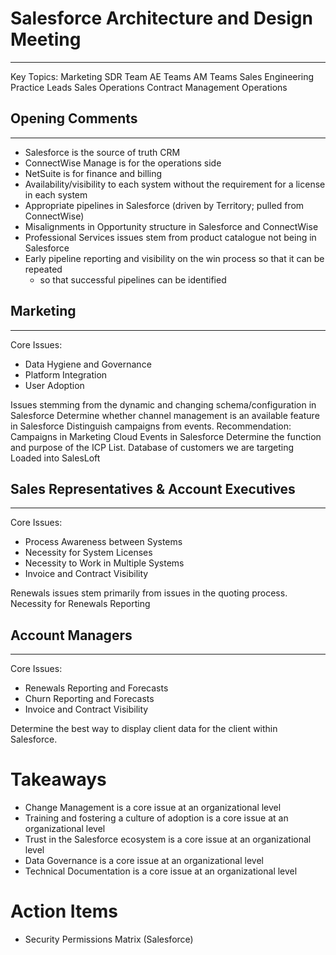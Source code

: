 # Salesforce Architecture and Design Meeting
---
Key Topics:
	Marketing
	SDR Team
	AE Teams
	AM Teams
	Sales Engineering
	Practice Leads
	Sales Operations
	Contract Management
	Operations

## Opening Comments
---
- Salesforce is the source of truth CRM
- ConnectWise Manage is for the operations side
- NetSuite is for finance and billing
- Availability/visibility to each system without the requirement for a license in each system
- Appropriate pipelines in Salesforce (driven by Territory; pulled from ConnectWise)
- Misalignments in Opportunity structure in Salesforce and ConnectWise
- Professional Services issues stem from product catalogue not being in Salesforce
- Early pipeline reporting and visibility on the win process so that it can be repeated
	- so that successful pipelines can be identified

## Marketing
---
Core Issues:
- Data Hygiene and Governance
- Platform Integration 
- User Adoption

Issues stemming from the dynamic and changing schema/configuration in Salesforce
Determine whether channel management is an available feature in Salesforce
Distinguish campaigns from events. Recommendation:
	Campaigns in Marketing Cloud
	Events in Salesforce
Determine the function and purpose of the ICP List.
	Database of customers we are targeting
	Loaded into SalesLoft

## Sales Representatives & Account Executives
---
Core Issues:
- Process Awareness between Systems
- Necessity for System Licenses
- Necessity to Work in Multiple Systems
- Invoice and Contract Visibility

Renewals issues stem primarily from issues in the quoting process.
	Necessity for Renewals Reporting

## Account Managers
---
Core Issues:
- Renewals Reporting and Forecasts
- Churn Reporting and Forecasts
- Invoice and Contract Visibility

Determine the best way to display client data for the client within Salesforce.

# Takeaways

- Change Management is a core issue at an organizational level
- Training and fostering a culture of adoption is a core issue at an organizational level
- Trust in the Salesforce ecosystem is a core issue at an organizational level
- Data Governance is a core issue at an organizational level
- Technical Documentation is a core issue at an organizational level

# Action Items

- Security Permissions Matrix (Salesforce)
